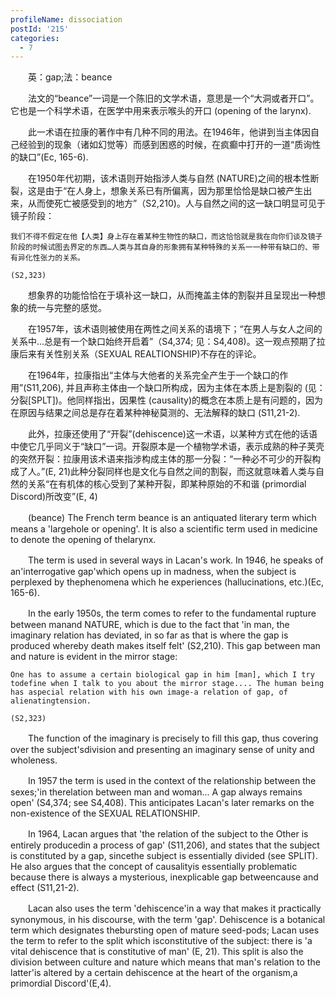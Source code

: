 ```yaml
---
profileName: dissociation
postId: '215'
categories:
  - 7
---
```

‌‌‌‌　　英：gap;法：beance


‌‌‌‌　　法文的“beance”一词是一个陈旧的文学术语，意思是一个“大洞或者开口”。它也是一个科学术语，在医学中用来表示喉头的开口 (opening of the larynx).

‌‌‌‌　　此一术语在拉康的著作中有几种不同的用法。在1946年，他讲到当主体因自己经验到的现象（诸如幻觉等）而感到困惑的时候，在疯癫中打开的一道“质询性的缺口”(Ec, 165-6).

‌‌‌‌　　在1950年代初期，该术语则开始指涉人类与自然 (NATURE)之间的根本性断裂，这是由于“在人身上，想象关系已有所偏离，因为那里恰恰是缺口被产生出来，从而使死亡被感受到的地方”（S2,210)。人与自然之间的这一缺口明显可见于镜子阶段：

	我们不得不假定在他【人类】身上存在着某种生物性的缺口，而这恰恰就是我在向你们谈及镜子阶段的时候试图去界定的东西…人类与其自身的形象拥有某种特殊的关系一一种带有缺口的、带有异化性张力的关系。

	(S2,323)

‌‌‌‌　　想象界的功能恰恰在于填补这一缺口，从而掩盖主体的割裂并且呈现出一种想象的统一与完整的感觉。

‌‌‌‌　　在1957年，该术语则被使用在两性之间关系的语境下；“在男人与女人之间的关系中…总是有一个缺口始终开启着”（S4,374; 见：S4,408)。这一观点预期了拉康后来有关性别关系（SEXUAL REALTIONSHIP)不存在的评论。

‌‌‌‌　　在1964年，拉康指出“主体与大他者的关系完全产生于一个缺口的作用”(S11,206), 并且声称主体由一个缺口所构成，因为主体在本质上是割裂的 (见：分裂[SPLT])。他同样指出，因果性 (causality)的概念在本质上是有问题的，因为在原因与结果之间总是存在着某种神秘莫测的、无法解释的缺口 (S11,21-2).

‌‌‌‌　　此外，拉康还使用了“开裂”(dehiscence)这一术语，以某种方式在他的话语中使它几乎同义于“缺口”一词。开裂原本是一个植物学术语，表示成熟的种子荚壳的突然开裂：拉康用该术语来指涉构成主体的那一分裂：“一种必不可少的开裂构成了人。”(E, 21)此种分裂同样也是文化与自然之间的割裂，而这就意味着人类与自然的关系“在有机体的核心受到了某种开裂，即某种原始的不和谐 (primordial Discord)所改变”(E, 4)


‌‌‌‌　　(beance) The French term beance is an antiquated literary term which means a 'largehole or opening'. It is also a scientific term used in medicine to denote the opening of thelarynx.

‌‌‌‌　　The term is used in several ways in Lacan's work. In 1946, he speaks of an'interrogative gap'which opens up in madness, when the subject is perplexed by thephenomena which he experiences (hallucinations, etc.)(Ec, 165-6).

‌‌‌‌　　In the early 1950s, the term comes to refer to the fundamental rupture between manand NATURE, which is due to the fact that 'in man, the imaginary relation has deviated, in so far as that is where the gap is produced whereby death makes itself felt' (S2,210). This gap between man and nature is evident in the mirror stage:

	One has to assume a certain biological gap in him [man], which I try todefine when I talk to you about the mirror stage.... The human being has aspecial relation with his own image-a relation of gap, of alienatingtension.

	(S2,323)

‌‌‌‌　　The function of the imaginary is precisely to fill this gap, thus covering over the subject'sdivision and presenting an imaginary sense of unity and wholeness.

‌‌‌‌　　In 1957 the term is used in the context of the relationship between the sexes;'in therelation between man and woman... A gap always remains open' (S4,374; see S4,408). This anticipates Lacan's later remarks on the non-existence of the SEXUAL RELATIONSHIP.

‌‌‌‌　　In 1964, Lacan argues that 'the relation of the subject to the Other is entirely producedin a process of gap' (S11,206), and states that the subject is constituted by a gap, sincethe subject is essentially divided (see SPLIT). He also argues that the concept of causalityis essentially problematic because there is always a mysterious, inexplicable gap betweencause and effect (S11,21-2).

‌‌‌‌　　Lacan also uses the term 'dehiscence'in a way that makes it practically synonymous, in his discourse, with the term 'gap'. Dehiscence is a botanical term which designates thebursting open of mature seed-pods; Lacan uses the term to refer to the split which isconstitutive of the subject: there is 'a vital dehiscence that is constitutive of man' (E, 21). This split is also the division between culture and nature which means that man's relation to the latter'is altered by a certain dehiscence at the heart of the organism,a primordial Discord'(E,4).

